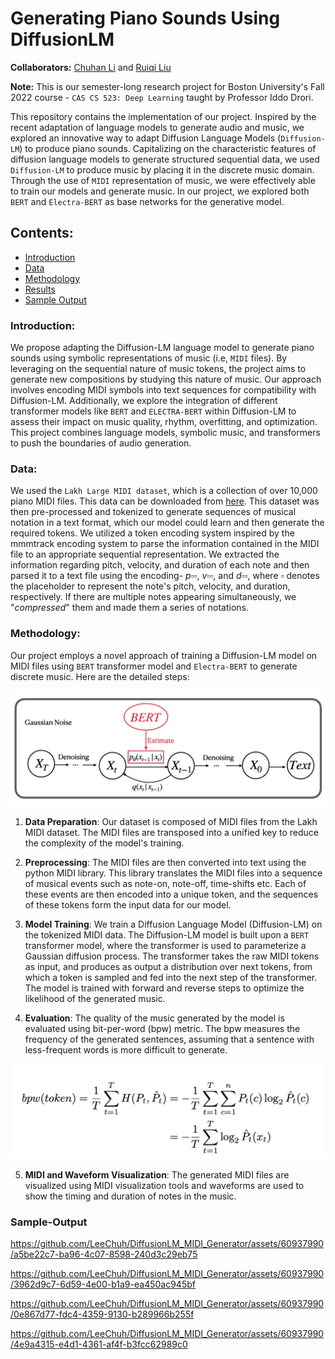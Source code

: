 # Generating Piano Sounds Using DiffusionLM

**Collaborators:** [Chuhan Li](https://github.com/LeeChuh) and [Ruiqi Liu](https://github.com/RRQLiu) 

**Note:** This is our semester-long research project for Boston University's Fall 2022 course - `CAS CS 523: Deep Learning` taught by Professor Iddo Drori. 

This repository contains the implementation of our project. Inspired by the recent adaptation of language models to generate audio and music, we explored an innovative way to adapt Diffusion Language Models (`Diffusion-LM`) to produce piano sounds. Capitalizing on the characteristic features of diffusion language models to generate structured sequential data, we used `Diffusion-LM` to produce music by placing it in the discrete music domain. Through the use of `MIDI` representation of music, we were effectively able to train our models and generate music. In our project, we explored both `BERT` and `Electra-BERT` as base networks for the generative model.

## Contents:
- [Introduction](#Introduction)
- [Data](#Data)
- [Methodology](#Methodology)
- [Results](#Results)
- [Sample Output](#Sample-Output)

### Introduction:

We propose adapting the Diffusion-LM language model to generate piano sounds using symbolic representations of music (i.e, `MIDI` files). By leveraging on the sequential nature of music tokens, the project aims to generate new compositions by studying this nature of music. Our approach involves encoding MIDI symbols into text sequences for compatibility with Diffusion-LM. Additionally, we explore the integration of different transformer models like `BERT` and `ELECTRA-BERT` within Diffusion-LM to assess their impact on music quality, rhythm, overfitting, and optimization. This project combines language models, symbolic music, and transformers to push the boundaries of audio generation.

### Data:

We used the `Lakh Large MIDI dataset`, which is a collection of over 10,000 piano MIDI files. This data can be downloaded from [here](https://colinraffel.com/projects/lmd/#get). This dataset was then pre-processed and tokenized to generate sequences of musical notation in a text format, which our model could learn and then generate the required tokens. We utilized a token encoding system inspired by the mmmtrack encoding system to parse the information contained in the MIDI file to an appropriate sequential representation. We extracted the information regarding pitch, velocity, and duration of each note and then parsed it to a text file using the encoding- $p\square\square$, $v\square\square$, and $d\square\square$, where $\square$ denotes the placeholder to represent the note's pitch, velocity, and duration, respectively. If there are multiple notes appearing simultaneously, we "*compressed*" them and made them a series of notations. 

### Methodology:

Our project employs a novel approach of training a Diffusion-LM model on MIDI files using `BERT` transformer model and `Electra-BERT` to generate discrete music. Here are the detailed steps:

![image](images/BERT.png)

1. **Data Preparation**: Our dataset is composed of MIDI files from the Lakh MIDI dataset. The MIDI files are transposed into a unified key to reduce the complexity of the model's training.

2. **Preprocessing**: The MIDI files are then converted into text using the python MIDI library. This library translates the MIDI files into a sequence of musical events such as note-on, note-off, time-shifts etc. Each of these events are then encoded into a unique token, and the sequences of these tokens form the input data for our model.

3. **Model Training**: We train a Diffusion Language Model (Diffusion-LM) on the tokenized MIDI data. The Diffusion-LM model is built upon a `BERT` transformer model, where the transformer is used to parameterize a Gaussian diffusion process. The transformer takes the raw MIDI tokens as input, and produces as output a distribution over next tokens, from which a token is sampled and fed into the next step of the transformer. The model is trained with forward and reverse steps to optimize the likelihood of the generated music.

4. **Evaluation**: The quality of the music generated by the model is evaluated using bit-per-word (bpw) metric. The bpw measures the frequency of the generated sentences, assuming that a sentence with less-frequent words is more difficult to generate.

![image](images/bpw.png)

5. **MIDI and Waveform Visualization**: The generated MIDI files are visualized using MIDI visualization tools and waveforms are used to show the timing and duration of notes in the music.




### Sample-Output

https://github.com/LeeChuh/DiffusionLM_MIDI_Generator/assets/60937990/a5be22c7-ba96-4c07-8598-240d3c29eb75

https://github.com/LeeChuh/DiffusionLM_MIDI_Generator/assets/60937990/3962d9c7-6d59-4e00-b1a9-ea450ac945bf

https://github.com/LeeChuh/DiffusionLM_MIDI_Generator/assets/60937990/0e867d77-fdc4-4359-9130-b289966b255f

https://github.com/LeeChuh/DiffusionLM_MIDI_Generator/assets/60937990/4e9a4315-e4d1-4361-af4f-b3fcc62989c0
